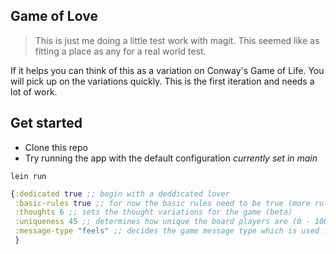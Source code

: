 ## Game of Love

> This is just me doing a little test work with magit. This seemed like as fitting a place as any for a real world test. 


If it helps you can think of this as a variation on Conway's Game of Life. You will pick up on the variations quickly. This is the first iteration and needs a lot of work.


## Get started

- Clone this repo
- Try running the app with the default configuration *currently set in main*


```
lein run
```

``` clojure
{:dedicated true ;; begin with a deddicated lover
 :basic-rules true ;; for now the basic rules need to be true (more rules later!)
 :thoughts 6 ;; sets the thought variations for the game (beta)
 :uniqueness 45 ;; determines how unique the board players are (0 - 100)
 :message-type "feels" ;; decides the game message type which is used for internal communications
 }
```
